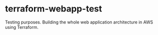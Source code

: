 # terraform-webapp-test

Testing purposes. Building the whole web application architecture in AWS using Terraform.

